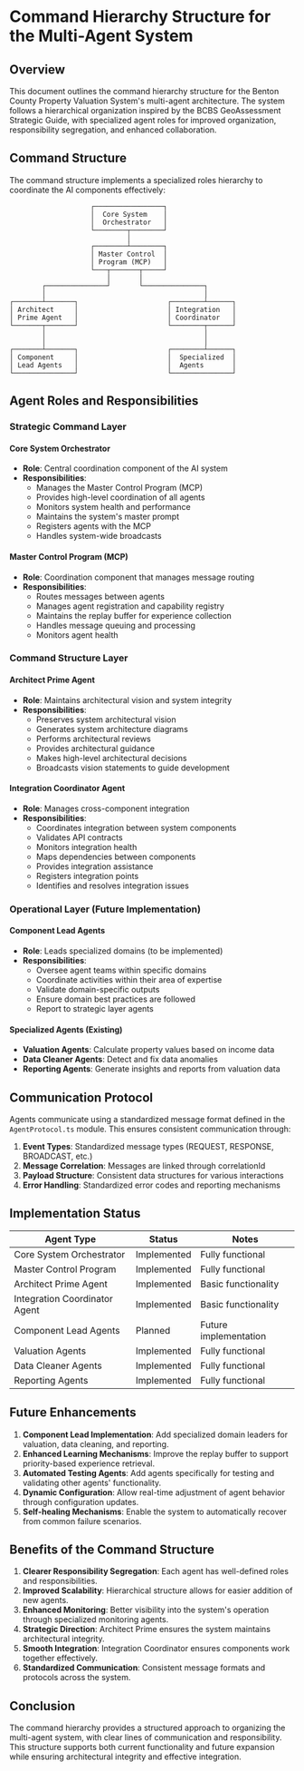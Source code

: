 # Command Hierarchy Structure for the Multi-Agent System

## Overview

This document outlines the command hierarchy structure for the Benton County Property Valuation System's multi-agent architecture. The system follows a hierarchical organization inspired by the BCBS GeoAssessment Strategic Guide, with specialized agent roles for improved organization, responsibility segregation, and enhanced collaboration.

## Command Structure

The command structure implements a specialized roles hierarchy to coordinate the AI components effectively:

```
                    ┌─────────────────┐
                    │  Core System    │
                    │  Orchestrator   │
                    └────────┬────────┘
                             │
                    ┌────────┴────────┐
                    │ Master Control  │
                    │ Program (MCP)   │
                    └───┬───────┬─────┘
                        │       │
        ┌───────────────┘       └───────────────┐
        │                                       │
┌───────┴───────┐                      ┌────────┴──────┐
│ Architect     │                      │ Integration   │
│ Prime Agent   │                      │ Coordinator   │
└───────┬───────┘                      └────────┬──────┘
        │                                       │
        │                                       │
┌───────┴───────┐                      ┌────────┴──────┐
│ Component     │                      │  Specialized  │
│ Lead Agents   │                      │  Agents       │
└───────────────┘                      └───────────────┘
```

## Agent Roles and Responsibilities

### Strategic Command Layer

#### Core System Orchestrator
- **Role**: Central coordination component of the AI system
- **Responsibilities**:
  - Manages the Master Control Program (MCP)
  - Provides high-level coordination of all agents
  - Monitors system health and performance
  - Maintains the system's master prompt
  - Registers agents with the MCP
  - Handles system-wide broadcasts

#### Master Control Program (MCP)
- **Role**: Coordination component that manages message routing
- **Responsibilities**:
  - Routes messages between agents
  - Manages agent registration and capability registry
  - Maintains the replay buffer for experience collection
  - Handles message queuing and processing
  - Monitors agent health

### Command Structure Layer

#### Architect Prime Agent
- **Role**: Maintains architectural vision and system integrity
- **Responsibilities**:
  - Preserves system architectural vision
  - Generates system architecture diagrams
  - Performs architectural reviews
  - Provides architectural guidance
  - Makes high-level architectural decisions
  - Broadcasts vision statements to guide development

#### Integration Coordinator Agent
- **Role**: Manages cross-component integration
- **Responsibilities**:
  - Coordinates integration between system components
  - Validates API contracts
  - Monitors integration health
  - Maps dependencies between components
  - Provides integration assistance
  - Registers integration points
  - Identifies and resolves integration issues

### Operational Layer (Future Implementation)

#### Component Lead Agents
- **Role**: Leads specialized domains (to be implemented)
- **Responsibilities**:
  - Oversee agent teams within specific domains
  - Coordinate activities within their area of expertise
  - Validate domain-specific outputs
  - Ensure domain best practices are followed
  - Report to strategic layer agents

#### Specialized Agents (Existing)
- **Valuation Agents**: Calculate property values based on income data
- **Data Cleaner Agents**: Detect and fix data anomalies
- **Reporting Agents**: Generate insights and reports from valuation data

## Communication Protocol

Agents communicate using a standardized message format defined in the `AgentProtocol.ts` module. This ensures consistent communication through:

1. **Event Types**: Standardized message types (REQUEST, RESPONSE, BROADCAST, etc.)
2. **Message Correlation**: Messages are linked through correlationId
3. **Payload Structure**: Consistent data structures for various interactions
4. **Error Handling**: Standardized error codes and reporting mechanisms

## Implementation Status

| Agent Type | Status | Notes |
|------------|--------|-------|
| Core System Orchestrator | Implemented | Fully functional |
| Master Control Program | Implemented | Fully functional |
| Architect Prime Agent | Implemented | Basic functionality |
| Integration Coordinator Agent | Implemented | Basic functionality |
| Component Lead Agents | Planned | Future implementation |
| Valuation Agents | Implemented | Fully functional |
| Data Cleaner Agents | Implemented | Fully functional |
| Reporting Agents | Implemented | Fully functional |

## Future Enhancements

1. **Component Lead Implementation**: Add specialized domain leaders for valuation, data cleaning, and reporting.
2. **Enhanced Learning Mechanisms**: Improve the replay buffer to support priority-based experience retrieval.
3. **Automated Testing Agents**: Add agents specifically for testing and validating other agents' functionality.
4. **Dynamic Configuration**: Allow real-time adjustment of agent behavior through configuration updates.
5. **Self-healing Mechanisms**: Enable the system to automatically recover from common failure scenarios.

## Benefits of the Command Structure

1. **Clearer Responsibility Segregation**: Each agent has well-defined roles and responsibilities.
2. **Improved Scalability**: Hierarchical structure allows for easier addition of new agents.
3. **Enhanced Monitoring**: Better visibility into the system's operation through specialized monitoring agents.
4. **Strategic Direction**: Architect Prime ensures the system maintains architectural integrity.
5. **Smooth Integration**: Integration Coordinator ensures components work together effectively.
6. **Standardized Communication**: Consistent message formats and protocols across the system.

## Conclusion

The command hierarchy provides a structured approach to organizing the multi-agent system, with clear lines of communication and responsibility. This structure supports both current functionality and future expansion while ensuring architectural integrity and effective integration.